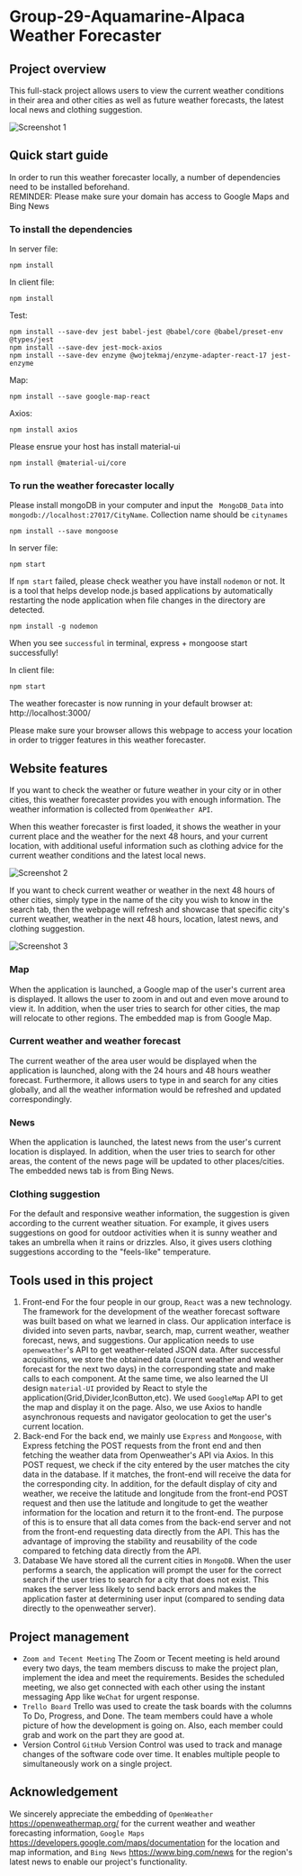 
# Group-29-Aquamarine-Alpaca Weather Forecaster

## Project overview
This full-stack project allows users to view the current weather conditions in their area and other cities as well as future weather forecasts, the latest local news and clothing suggestion. 

![Screenshot 1](/screenshot/Mongkok.png?raw=true "Screenshot 1")

## Quick start guide
In order to run this weather forecaster locally, a number of dependencies need to be installed beforehand.<br>
REMINDER: Please make sure your domain has access to Google Maps and Bing News

### To install the dependencies

In server file:
```
npm install
```
In client file:
```
npm install
```
Test: 
```
npm install --save-dev jest babel-jest @babel/core @babel/preset-env @types/jest
npm install --save-dev jest-mock-axios
npm install --save-dev enzyme @wojtekmaj/enzyme-adapter-react-17 jest-enzyme
```
Map:
```
npm install --save google-map-react
```
Axios:
```
npm install axios
```
Please ensrue your host has install material-ui
```
npm install @material-ui/core
```


### To run the weather forecaster locally

Please install mongoDB in your computer and input the ` MongoDB_Data` into `mongodb://localhost:27017/CityName`.
Collection name should be `citynames`
```
npm install --save mongoose
```
In server file:
```
npm start
```
If `npm start` failed, please check weather you have install 
`nodemon` or not. It is a tool that helps develop node.js based applications by automatically restarting the node application when file changes in the directory are detected.
```
npm install -g nodemon
```
When you see `successful` in terminal, express + mongoose start successfully!

In client file:
```
npm start
```
The weather forecaster is now running in your default browser at: http://localhost:3000/

Please make sure your browser allows this webpage to access your location in order to trigger features in this weather forecaster.

## Website features
If you want to check the weather or future weather in your city or in other cities, this weather forecaster provides you with enough information. The weather information is collected from `OpenWeather API`.

When this weather forecaster is first loaded, it shows the weather in your current place and the weather for the next 48 hours, and your current location, with additional useful information such as clothing advice for the current weather conditions and the latest local news.

 ![Screenshot 2](/screenshot/Beijing.png?raw=true "Screenshot 2")

If you want to check current weather or weather in the next 48 hours of other cities, simply type in the name of the city you wish to know in the search tab, then the webpage will refresh and showcase that specific city's current weather, weather in the next 48 hours, location, latest news, and clothing suggestion. 

![Screenshot 3](/screenshot/Auckland.png?raw=true "Screenshot 3")

### Map
When the application is launched, a Google map of the user's current area is displayed. It allows the user to zoom in and out and even move around to view it. In addition, when the user tries to search for other cities, the map will relocate to other regions. The embedded map is from Google Map.

### Current weather and weather forecast
The current weather of the area user would be displayed when the application is launched, along with the 24 hours and 48 hours weather forecast. Furthermore, it allows users to type in and search for any cities globally, and all the weather information would be refreshed and updated correspondingly.

### News
When the application is launched, the latest news from the user's current location is displayed. In addition,  when the user tries to search for other areas, the content of the news page will be updated to other places/cities. The embedded news tab is from Bing News.

### Clothing suggestion
For the default and responsive weather information, the suggestion is given according to the current weather situation. For example, it gives users suggestions on good for outdoor activities when it is sunny weather and takes an umbrella when it rains or drizzles. Also, it gives users clothing suggestions according to the "feels-like" temperature.

## Tools used in this project
1. Front-end
For the four people in our group, `React` was a new technology. The framework for the development of the weather forecast software was built based on what we learned in class. Our application interface is divided into seven parts, navbar, search, map, current weather, weather forecast, news, and suggestions. Our application needs to use `openweather`'s API to get weather-related JSON data. After successful acquisitions, we store the obtained data (current weather and weather forecast for the next two days) in the corresponding state and make calls to each component. At the same time, we also learned the UI design `material-UI` provided by React to style the application(Grid,Divider,IconButton,etc). We used `GoogleMap` API to get the map and display it on the page. Also, we use Axios to handle asynchronous requests and navigator geolocation to get the user's current location.
2. Back-end
For the back end, we mainly use `Express` and `Mongoose`, with Express fetching the POST requests from the front end and then fetching the weather data from Openweather's API via Axios. In this POST request, we check if the city entered by the user matches the city data in the database. If it matches, the front-end will receive the data for the corresponding city. In addition, for the default display of city and weather, we receive the latitude and longitude from the front-end POST request and then use the latitude and longitude to get the weather information for the location and return it to the front-end. The purpose of this is to ensure that all data comes from the back-end server and not from the front-end requesting data directly from the API. This has the advantage of improving the stability and reusability of the code compared to fetching data directly from the API.
1. Database
We have stored all the current cities in `MongoDB`. When the user performs a search, the application will prompt the user for the correct search if the user tries to search for a city that does not exist. This makes the server less likely to send back errors and makes the application faster at determining user input (compared to sending data directly to the openweather server).

## Project management
* `Zoom and Tecent Meeting`
The Zoom or Tecent meeting is held around every two days, the team members discuss to make the project plan, implement the idea and meet the requirements. Besides the scheduled meeting, we also get connected with each other using the instant messaging App like `WeChat` for urgent response.
* `Trello Board` 
Trello was used to create the task boards with the columns To Do, Progress, and Done. The team members could have a whole picture of how the development is going on. Also, each member could grab and work on the part they are good at.
* Version Control 
`GitHub` Version Control was used to track and manage changes of the software code over time. It enables multiple people to simultaneously work on a single project.

## Acknowledgement
We sincerely appreciate the embedding of `OpenWeather` https://openweathermap.org/ for the current weather and weather forecasting information, `Google Maps` https://developers.google.com/maps/documentation for the location and map information, and `Bing News` https://www.bing.com/news for the region's latest news to enable our project's functionality.
